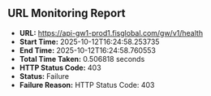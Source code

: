 ## URL Monitoring Report

- **URL:** https://api-gw1-prod1.fisglobal.com/gw/v1/health
- **Start Time:** 2025-10-12T16:24:58.253735
- **End Time:** 2025-10-12T16:24:58.760553
- **Total Time Taken:** 0.506818 seconds
- **HTTP Status Code:** 403
- **Status:** Failure
- **Failure Reason:** HTTP Status Code: 403

